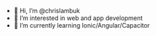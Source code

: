 - 👋 Hi, I’m @chrislambuk
- 👀 I’m interested in web and app development
- 🌱 I’m currently learning Ionic/Angular/Capacitor

<!---
chrislambuk/chrislambuk is a ✨ special ✨ repository because its `README.md` (this file) appears on your GitHub profile.
You can click the Preview link to take a look at your changes.
--->
